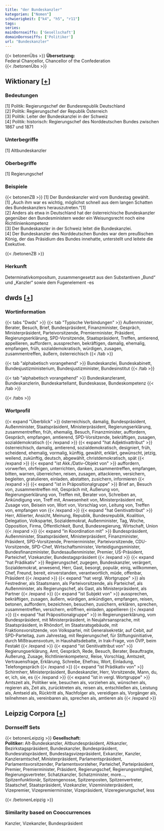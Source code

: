 ```yaml
---
title: "der Bundeskanzler"
kategorien: ["Nomen"]
schwierigkeit: ["k4", "h5", "r11"]
tags:
series:
mainDornseiffs: ['Gesellschaft']
domainDornseiffs: ['Politiker']
url: "Bundeskanzler"
---
```


{{< betonenÜbs >}}
**Übersetzung:**  
Federal Chancellor, Chancellor of the Confederation  
{{< /betonenÜbs >}}

## Wiktionary [[+](https://de.wiktionary.org/wiki/Bundeskanzler)]

### Bedeutungen
[1] Politik: Regierungschef der Bundesrepublik Deutschland  
[2] Politik: Regierungschef der Republik Österreich  
[3] Politik: Leiter der Bundeskanzlei in der Schweiz  
[4] Politik: historisch: Regierungschef des Norddeutschen Bundes zwischen 1867 und 1871  

### Unterbegriffe
[1] Altbundeskanzler  

### Oberbegriffe
[1] Regierungschef  

### Beispiele
{{< betonenZB >}}
[1] Der Bundeskanzler wird vom Bundestag gewählt.  
[1] „Auch ihm war es wichtig, möglichst schnell aus dem langen Schatten des Bundeskanzlers herauszutreten.“[1]  
[2] Anders als etwa in Deutschland hat der österreichische Bundeskanzler gegenüber den Bundesministern weder ein Weisungsrecht noch eine Richtlinienkompetenz  
[3] Der Bundeskanzler in der Schweiz leitet die Bundeskanzlei.  
[4] Der Bundeskanzler des Norddeutschen Bundes war dem preußischen König, der das Präsidium des Bundes innehatte, unterstellt und leitete die Exekutive.  

{{< /betonenZB >}}
### Herkunft
Determinativkompositum, zusammengesetzt aus den Substantiven „Bund“ und „Kanzler“ sowie dem Fugenelement -es  



## dwds [[+](https://www.dwds.de/wb/Bundeskanzler)]

### Wortinformation
{{< tabs "Dwds" >}}
{{< tab "Typische Verbindungen" >}}
Außenminister, Berater, Besuch, Brief, Bundespräsident, Finanzminister, Gespräch, Ministerpräsident, Parteivorsitzende, Premierminister, Präsident, Regierungserklärung, SPD-Vorsitzende, Staatspräsident, Treffen, amtierend, appellieren, auffordern, aussprechen, bekräftigen, damalig, ehemalig, empfangen, früh, sozialdemokratisch, würdigen, zusagen, zusammentreffen, äußern, österreichisch
{{< /tab >}}

{{< tab "alphabetisch vorangehend" >}}
Bundeskanzlei, Bundeskabinett, Bundesjustizministerium, Bundesjustizminister, Bundesinstitut
{{< /tab >}}

{{< tab "alphabetisch vorangehend" >}}
Bundeskanzleramt, Bundeskanzlerin, Bundeskartellamt, Bundeskasse, Bundeskompetenz
{{< /tab >}}

{{< /tabs >}}

### Wortprofil
{{< expand "Überblick" >}} österreichisch, damalig, Bundespräsident, Außenminister, Staatspräsident, Ministerpräsident, Regierungserklärung, zusammentreffen, früh, ehemalig, Besuch, Finanzminister, auffordern, Gespräch, empfangen, amtierend, SPD-Vorsitzende, bekräftigen, zusagen, sozialdemokratisch {{< /expand >}}
{{< expand "hat Adjektivattribut" >}} österreichisch, damalig, amtierend, sozialdemokratisch, designiert, früh, scheidend, ehemalig, vormalig, künftig, gewählt, erklärt, gewünscht, jetzig, weilend, zukünftig, deutsch, abgewählt, christdemokratisch, spät {{< /expand >}}
{{< expand "ist Akk./Dativ-Objekt von" >}} auffordern, vorwerfen, ohrfeigen, unterrichten, danken, zusammentreffen, empfangen, bitten, warnen, überreichen, reisen, zusagen, attackieren, versichern, begleiten, gratulieren, einladen, abstatten, zusichern, informieren {{< /expand >}}
{{< expand "ist in Präpositionalgruppe" >}} Brief an, Besuch von, zusammentreffen mit, Gespräch mit, Äußerung von, Regierungserklärung von, Treffen mit, Berater von, Schreiben an, Ankündigung von, Treff mit, Anwesenheit von, Ministerpräsident mit, Zusage von, Beisein von, Wort von, Vorschlag von, Leitung von, Treffen von, empfangen von {{< /expand >}}
{{< expand "hat Genitivattribut" >}} Herr, Alliierter, Ansicht, Meinung, Republik, Bundesrepublik, Koalition, Delegation, Volkspartei, Sozialdemokrat, Außenminister, Tag, Woche, Opposition, Firma, Öffentlichkeit, Bund, Bundesregierung, Wirtschaft, Union {{< /expand >}}
{{< expand "in Koordination mit" >}} Bundespräsident, Außenminister, Staatspräsident, Ministerpräsident, Finanzminister, Präsident, SPD-Vorsitzende, Premierminister, Parteivorsitzende, CDU-Vorsitzende, SPD-Chef, Wirtschaftsminister, Verteidigungsminister, Bundesfinanzminister, Bundesaußenminister, Premier, US-Präsident, Parteichef, Vizekanzler, Bundestagspräsident {{< /expand >}}
{{< expand "hat Prädikativ" >}} Regierungschef, zugegen, Bundeskanzler, verärgert, Sozialdemokrat, anwesend, Herr, Gast, besorgt, populär, einig, willkommen, Chef, Freund, bereit, einverstanden, verantwortlich, müde, offenbar, Präsident {{< /expand >}}
{{< expand "hat vergl. Wortgruppe" >}} als Festredner, als Staatsmann, als Parteivorsitzende, als Parteichef, als Außenminister, als Regierungschef, als Gast, als Ministerpräsident, als Partner {{< /expand >}}
{{< expand "ist Subjekt von" >}} aussprechen, bekräftigen, zusagen, äußern, würdigen, ankündigen, empfangen, reisen, betonen, auffordern, bezeichnen, besuchen, zusichern, erklären, sprechen, zusammentreffen, versichern, eröffnen, einladen, appellieren {{< /expand >}}
{{< expand "hat Präpositionalgruppe" >}} in Regierungserklärung, vom Bundespräsident, mit Ministerpräsident, in Neujahrsansprache, mit Staatspräsident, in Rhöndorf, im Staatsratsgebäude, mit Fraktionsvorsitzende, von Volkspartei, mit Generalsekretär, auf Cebit, auf SPD-Parteitag, zum Jahrestag, mit Regierungschef, für Stiftungsinitiative, durch Mißtrauensvotum, in Haushaltsdebatte, in Irak-Frage, von ÖVP, beim Festakt {{< /expand >}}
{{< expand "ist Genitivattribut von" >}} Regierungserklärung, Amt, Gespräch, Rede, Besuch, Berater, Beauftragte, Äußerung, Zusage, Richtlinienkompetenz, Reise, Vorschlag, Amtszeit, Vertrauensfrage, Erklärung, Schreibe, Ehefrau, Wort, Einladung, Telefongespräch {{< /expand >}}
{{< expand "ist Prädikativ von" >}} Schirmherr, Ministerpräsident, Bundeskanzler, Herr, Vorsitzende, Mann, du, er, ich, sie, es {{< /expand >}}
{{< expand "ist in vergl. Wortgruppe" >}} Amtszeit als, Politiker wie, besuchen als, vorziehen als, wünschen als, regieren als, Zeit als, zurücktreten als, reisen als, entschließen als, Leistung als, Amtseid als, Rücktritt als, Nachfolger als, vereidigen als, Vorgänger als, teilnehmen als, vereinbaren als, sprechen als, amtieren als {{< /expand >}}

## Leipzig Corpora [[+](https://corpora.uni-leipzig.de/en/res?word=Bundeskanzler&corpusId=deu_newscrawl-public_2018)]

### Dornseiff Sets
{{< betonenLeipzig >}}
**Gesellschaft:**  
**Politiker:** Alt-Bundeskanzler, Altbundespräsident, Altkanzler, Bezirkstagspräsident, Bundeskanzler, Bundespräsident, Bundesratspräsident, Bundestagsvizepräsident, Exkanzler, Kanzler, Kanzleramtschef, Ministerpräsident, Parlamentspräsident, Parlamentsvorsitzender, Parlamentsvorsteher, Parteichef, Parteipräsident, Premier, Premierminister, Präsident, Regierungschef, Regierungsmitglied, Regierungsvertreter, Schatzkanzler, Schatzminister, more..., Spitzenfunktionär, Spitzengenosse, Spitzenposten, Spitzenvertreter, Staatschef, Staatspräsident, Vizekanzler, Vizeministerpräsident, Vizepremier, Vizepremierminister, Vizepräsident, Vizeregierungschef, less  

{{< /betonenLeipzig >}}

### Similarity based on Cooccurrences
Kanzler, Vizekanzler, Bundespräsident

